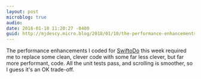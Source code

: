 ```yaml
---
layout: post
microblog: true
audio: 
date: 2018-01-10 11:20:27 -0400
guid: http://mjdescy.micro.blog/2018/01/10/the-performance-enhancements.html
---
```

The performance enhancements I coded for [SwiftoDo](http://swiftodoapp.com) this week required me to replace some clean, clever code with some far less clever, but far more performant, code. All the unit tests pass, and scrolling is smoother, so I guess it's an OK trade-off.
